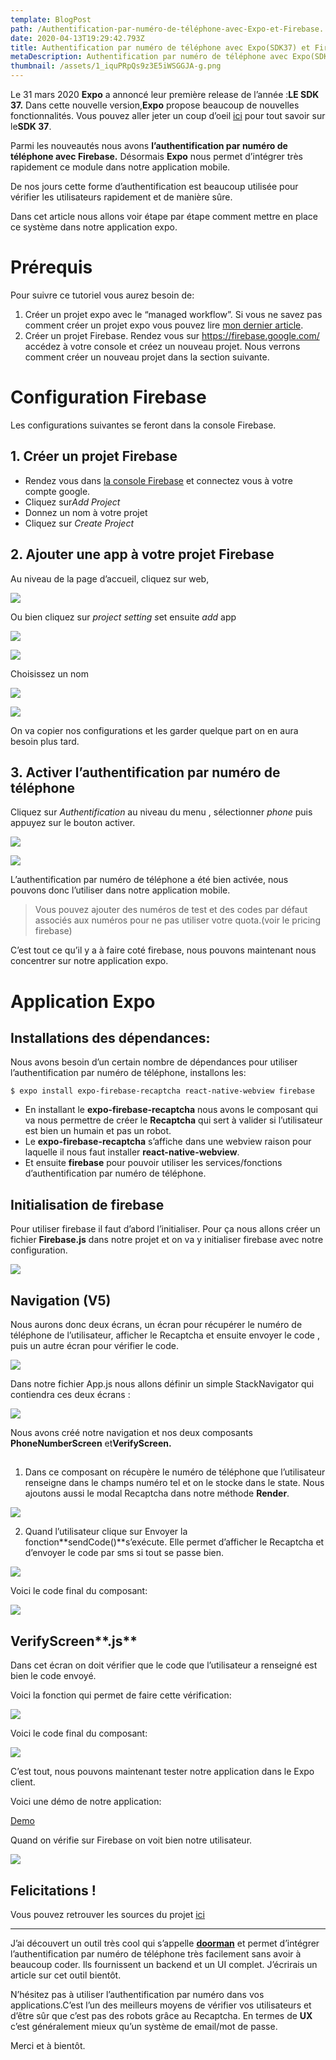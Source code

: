 ```yaml
---
template: BlogPost
path: /Authentification-par-numéro-de-téléphone-avec-Expo-et-Firebase.
date: 2020-04-13T19:29:42.793Z
title: Authentification par numéro de téléphone avec Expo(SDK37) et Firebase.
metaDescription: Authentification par numéro de téléphone avec Expo(SDK37) et Firebase.
thumbnail: /assets/1_iquPRpQs9z3E5iWSGGJA-g.png
---
```

Le 31 mars 2020 **Expo** a annoncé leur première release de l’année :**LE SDK 37.** Dans cette nouvelle version,**Expo** propose beaucoup de nouvelles fonctionnalités. Vous pouvez aller jeter un coup d’oeil [ici](https://blog.expo.io/expo-sdk-37-is-now-available-dd5770f066a6) pour tout savoir sur le**SDK 37**.

Parmi les nouveautés nous avons **l’authentification par numéro de téléphone avec Firebase.** Désormais **Expo** nous permet d’intégrer très rapidement ce module dans notre application mobile.

De nos jours cette forme d’authentification est beaucoup utilisée pour vérifier les utilisateurs rapidement et de manière sûre.

Dans cet article nous allons voir étape par étape comment mettre en place ce système dans notre application expo.

# Prérequis

Pour suivre ce tutoriel vous aurez besoin de:

1. Créer un projet expo avec le “managed workflow”. Si vous ne savez pas comment créer un projet expo vous pouvez lire [mon dernier article](https://medium.com/@sidibemouhamed/les-notifications-push-avec-expo-4d30b15b486d?source=your_stories_page---------------------------).
2. Créer un projet Firebase. Rendez vous sur <https://firebase.google.com/> accédez à votre console et créez un nouveau projet. Nous verrons comment créer un nouveau projet dans la section suivante.

# Configuration Firebase

Les configurations suivantes se feront dans la console Firebase.

## 1. Créer un projet Firebase

* Rendez vous dans [la console Firebase](https://console.firebase.google.com/) et connectez vous à votre compte google.
* Cliquez sur*Add Project*
* Donnez un nom à votre projet
* Cliquez sur *Create Project*

## 2. Ajouter une app à votre projet Firebase

Au niveau de la page d’accueil, cliquez sur web,



![](https://miro.medium.com/max/1504/1*40sjowMTFDhwR_L4ANM01w.png)

Ou bien cliquez sur *project setting s*et ensuite *add* app



![](https://miro.medium.com/max/916/1*HWJKxgjZ15-kRzrx-7jcMQ.png)



![](https://miro.medium.com/max/1904/1*XCuro-saMB2pwv-c2p1gCw.png)

Choisissez un nom



![](https://miro.medium.com/max/1658/1*w5zKD6lo9PE8oEatvUD6hQ.png)



![](https://miro.medium.com/max/2168/1*_Upm0ted3AmatcJ3HdHlUw.png)

On va copier nos configurations et les garder quelque part on en aura besoin plus tard.

## 3. Activer l’authentification par numéro de téléphone

Cliquez sur *Authentification* au niveau du menu , sélectionner *phone* puis appuyez sur le bouton activer.



![](https://miro.medium.com/max/2522/1*O2auQut7QsfNOWz7Q3-2iA.png)



![](https://miro.medium.com/max/2800/0*EFERTDstse9ABnrJ.png)

L’authentification par numéro de téléphone a été bien activée, nous pouvons donc l’utiliser dans notre application mobile.

> Vous pouvez ajouter des numéros de test et des codes par défaut associés aux numéros pour ne pas utiliser votre quota.(voir le pricing firebase)

C’est tout ce qu’il y a à faire coté firebase, nous pouvons maintenant nous concentrer sur notre application expo.

# Application Expo

## Installations des dépendances:

Nous avons besoin d’un certain nombre de dépendances pour utiliser l’authentification par numéro de téléphone, installons les:

```
$ expo install expo-firebase-recaptcha react-native-webview firebase
```

* En installant le **expo-firebase-recaptcha** nous avons le composant qui va nous permettre de créer le **Recaptcha** qui sert à valider si l’utilisateur est bien un humain et pas un robot.
* Le **expo-firebase-recaptcha** s’affiche dans une webview raison pour laquelle il nous faut installer **react-native-webview**.
* Et ensuite **firebase** pour pouvoir utiliser les services/fonctions d’authentification par numéro de téléphone.

## Initialisation de firebase

Pour utiliser firebase il faut d’abord l’initialiser. Pour ça nous allons créer un fichier **Firebase.js** dans notre projet et on va y initialiser firebase avec notre configuration.



![](https://miro.medium.com/max/2376/1*DrMKnNEnwGOd9NTuLJAnRQ.png)

## Navigation (V5)

Nous aurons donc deux écrans, un écran pour récupérer le numéro de téléphone de l’utilisateur, afficher le Recaptcha et ensuite envoyer le code , puis un autre écran pour vérifier le code.



![](https://miro.medium.com/max/2376/1*0HCmGZ8ec0270TEEqvJ-zQ.png)

Dans notre fichier App.js nous allons définir un simple StackNavigator qui contiendra ces deux écrans :



![](https://miro.medium.com/max/2096/1*89BcryAa43gF6x3PWHxKCQ.png)

Nous avons créé notre navigation et nos deux composants **PhoneNumberScreen** et**VerifyScreen.**

## **<PhoneNumberScreen />**

1. Dans ce composant on récupère le numéro de téléphone que l’utilisateur renseigne dans le champs numéro tel et on le stocke dans le state. Nous ajoutons aussi le modal Recaptcha dans notre méthode **Render**.



![](https://miro.medium.com/max/2912/1*0TgGrHdTgUFOq0NXVyPxZw.png)

2. Quand l’utilisateur clique sur Envoyer la fonction**sendCode()**s’exécute. Elle permet d’afficher le Recaptcha et d’envoyer le code par sms si tout se passe bien.



![](https://miro.medium.com/max/2952/1*aSAiHJiiZ9dwAw9DrLGDeQ.png)

Voici le code final du composant:



![](https://miro.medium.com/max/2912/1*l1x87WLNn64pVzDBtUISyw.png)

## VerifyScreen**.js**

Dans cet écran on doit vérifier que le code que l’utilisateur a renseigné est bien le code envoyé.

Voici la fonction qui permet de faire cette vérification:



![](https://miro.medium.com/max/2952/1*wgWf8gBQt0jDA0cBxdqULA.png)

Voici le code final du composant:



![](https://miro.medium.com/max/2912/1*r4esjpaq8eY9xarhazVwwQ.png)

C’est tout, nous pouvons maintenant tester notre application dans le Expo client.

Voici une démo de notre application:

[Demo](https://streamable.com/uh8vrr)

Quand on vérifie sur Firebase on voit bien notre utilisateur.



![](https://miro.medium.com/max/2536/1*Ae5n3ctr507cWKEPn8XY2A.png)

## Felicitations !

Vous pouvez retrouver les sources du projet [ici](https://github.com/Sidibedev/ExpoPhoneAuthentification)

- - -

J’ai découvert un outil très cool qui s’appelle **[doorman](http://doorman.cool/)** et permet d’intégrer l’authentification par numéro de téléphone très facilement sans avoir à beaucoup coder. Ils fournissent un backend et un UI complet. J’écrirais un article sur cet outil bientôt.

N’hésitez pas à utiliser l’authentification par numéro dans vos applications.C’est l’un des meilleurs moyens de vérifier vos utilisateurs et d’être sûr que c’est pas des robots grâce au Recaptcha. En termes de **UX** c’est généralement mieux qu’un système de email/mot de passe.

Merci et à bientôt.
